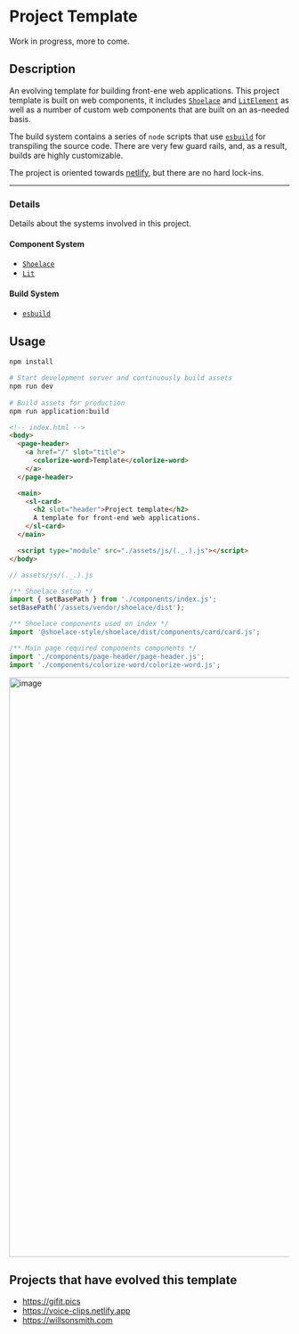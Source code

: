 # Project Template

Work in progress, more to come.

## Description

An evolving template for building front-ene web applications. This project template is built on web components, it includes [`Shoelace`](https://shoelace.style/) and [`LitElement`](https://lit.dev/) as well as a number of custom web components that are built on an as-needed basis.

The build system contains a series of `node` scripts that use [`esbuild`](https://esbuild.github.io/) for transpiling the source code. There are very few guard rails, and, as a result, builds are highly customizable.

The project is oriented towards [netlify](https://www.netlify.com), but there are no hard lock-ins.

---

### Details

Details about the systems involved in this project.

#### Component System

- [`Shoelace`](https://shoelace.style/)
- [`Lit`](https://lit.dev/)

#### Build System

- [`esbuild`](https://esbuild.github.io/)

## Usage

```sh
npm install
```


```sh
# Start development server and continuously build assets
npm run dev
  
# Build assets for production
npm run application:build
```


```html
<!-- index.html -->
<body>
  <page-header>
    <a href="/" slot="title">
      <colorize-word>Template</colorize-word>
    </a>
  </page-header>

  <main>
    <sl-card>
      <h2 slot="header">Project template</h2>
      A template for front-end web applications.
    </sl-card>
  </main>

  <script type="module" src="./assets/js/(._.).js"></script>
</body>
```

```js
// assets/js/(._.).js

/** Shoelace setup */
import { setBasePath } from './components/index.js';
setBasePath('/assets/vendor/shoelace/dist');

/** Shoelace components used on index */
import '@shoelace-style/shoelace/dist/components/card/card.js';

/** Main page required components components */
import './components/page-header/page-header.js';
import './components/colorize-word/colorize-word.js';

```

<img width="1040" alt="image" src="https://user-images.githubusercontent.com/1087756/167305378-ef61531a-2bc7-42ff-9192-011dd7a3fe37.png">



## Projects that have evolved this template

- https://gifit.pics
- https://voice-clips.netlify.app
- https://willsonsmith.com

